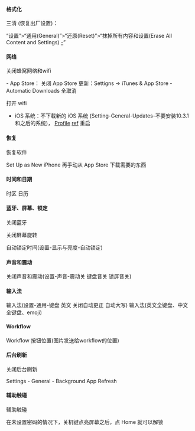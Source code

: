 
#### 格式化

三清 (恢复出厂设置)：

“设置”>“通用(General)”>“还原(Reset)”>“抹掉所有内容和设置(Erase All Content and Settings) [-](https://support.apple.com/zh-cn/ht201274)”

#### 网络

关闭蜂窝网络和wifi

- App Store： 关闭 App Store 更新：Settigns -> iTunes & App Store - Automatic Downloads 全取消

打开 wifi

- iOS 系统：不下载新的 iOS 系统 (Setting-General-Updates-不要安装10.3.1和之后的系统)， [Profile](https://oldcat.me/web/NOOTA9.mobileconfig) [ref](https://sspai.com/post/40961) 重启

#### 恢复

恢复软件

Set Up as New iPhone 再手动从 App Store 下载需要的东西

#### 时间和日期

时区 日历

#### 蓝牙、屏幕、锁定

关闭蓝牙

关闭屏幕旋转

自动锁定时间(设置-显示与亮度-自动锁定)

#### 声音和震动

关闭声音和震动(设置-声音-震动关 键盘音关 锁屏音关)

#### 输入法

输入法(设置-通用-键盘 英文 关闭自动更正 自动大写)
输入法(英文全键盘、中文全键盘、emoji)

#### Workflow

Workflow 按钮位置(图片发送给workflow的位置)

#### 后台刷新

关闭后台刷新

Settings - General - Background App Refresh

#### 辅助触碰

辅助触碰

在未设置密码的情况下，关机键点亮屏幕之后，点 Home 就可以解锁


